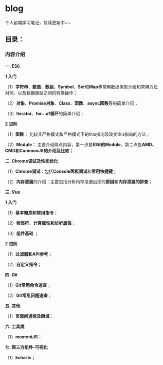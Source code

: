 # blog
个人前端学习笔记，持续更新中~~

## 目录：

### 内容介绍

**一. ES6**

**1 入门**

（1）**字符串**、**数值**、**数组**、**Symbol**、**Set**和**Map**等常用数据类型介绍和常用方法对照，以及数据类型之间的转换操作；

（2）**对象**、**Promise对象**、**Class**、**函数**、**async函数**等的简单介绍；

（3）**Iterator**、**for...of循环**的简单介绍；

**2 进阶**

（1）**函数：** 比较非严格模式和严格模式下的this指向及改变this指向的方法；

（2）**Module：** 主要介绍两点内容，第一点是**ES6的Module**，第二点是**AMD、CMD和CommonJS的介绍及比较**；

**二. Chrome调试及性能优化**

（1）**Chrome调试**：包括**Console面板调试**和**常用快捷键**；

（2）**内存泄漏**的介绍：主要包括分析内存泄漏出现的**原因**和**内存泄漏的排查**；

**三. Vue**

**1 入门**

（1）**基本概念和常用指令**；

（2）**修饰符**、**计算属性和侦听属性**；

（3）**组件基础** ；

**2 进阶**

（1）**过滤器和API参考**；

（2）**自定义指令**；

**四. Git**

（1）**Git常用命令速查**；

（2）**Git常见问题速查**；

**五. 其他**

（1）**页面间通信及跨域**；

**六. 工具类**

（1）**momentJS**；

**七. 第三方组件-可视化**

（1）**Echarts**；
